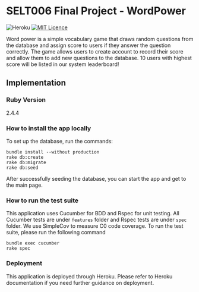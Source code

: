 # SELT006 Final Project - WordPower

![Heroku](https://heroku-badge.herokuapp.com/?app=selt18project-g006-sprint3) [![MIT Licence](https://badges.frapsoft.com/os/mit/mit.png?v=103)](https://opensource.org/licenses/mit-license.php)


Word power is a simple vocabulary game that draws random questions from the database and 
assign score to users if they answer the question correctly. The game allows users to create account 
to record their score and allow them to add new questions to the database. 10 users with highest
score will be listed in our system leaderboard!

## Implementation

### Ruby Version

2.4.4

###  How to install the app locally

To set up the database, run the commands:

```
bundle install --without production
rake db:create
rake db:migrate
rake db:seed
```

After successfully seeding the database, you can start the app and get to the main page. 


### How to run the test suite

This application uses Cucumber for BDD and Rspec for unit testing. All Cucumber tests are under
`features` folder and Rspec tests are under `spec` folder. We use SimpleCov to measure C0 code coverage. To run 
the test suite, please run the following command

```
bundle exec cucumber 
rake spec
```

### Deployment

This application is deployed through Heroku. Please refer to Heroku documentation if you need 
further guidance on deployment.


